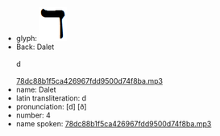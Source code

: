 - glyph: ![ced75ecd4cda400e1f8dd579f07942da.png](39.png)
- Back: Dalet<br /><br />d<br /><br />[78dc88b1f5ca426967fdd9500d74f8ba.mp3](24.mp3)
- name: Dalet<br />
- latin transliteration: d<br />
- pronunciation: [d] [ð]<br />
- number: 4<br />
- name spoken: [78dc88b1f5ca426967fdd9500d74f8ba.mp3](24.mp3)